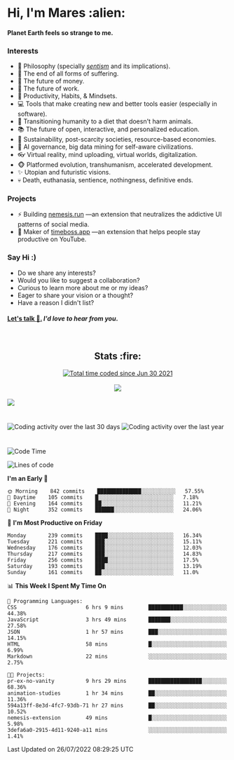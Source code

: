 <h1>Hi, I'm Mares :alien:</h1>

#### Planet Earth feels so strange to me.

### **Interests**

- 🌊 Philosophy (specially [_sentism_][sentismmedium] and its implications).
- 🎯 The end of all forms of suffering.
- 💸 The future of money.
- 💼 The future of work.
- 🧠 Productivity, Habits, & Mindsets.
- 💻 Tools that make creating new and better tools easier (especially in software).
- 🥗 Transitioning humanity to a diet that doesn't harm animals.
- 📚 The future of open, interactive, and personalized education.
- 🌱 Sustainability, post-scarcity societies, resource-based economies.
- 🤖 AI governance, big data mining for self-aware civilizations.
- 👓 Virtual reality, mind uploading, virtual worlds, digitalization.
- 🐵 Platformed evolution, transhumanism, accelerated development.
- ✨ Utopian and futuristic visions.
- 💀 Death, euthanasia, sentience, nothingness, definitive ends.


### **Projects**

- ⚡ Building [nemesis.run](https://chrome.google.com/webstore/detail/nemesis-%E2%80%93-humane-design-f/blfbbifgjgikekfochleknjcopefifgo?hl=en) —an extension that neutralizes the addictive UI patterns of social media.
- 💎 Maker of [timeboss.app](https://timeboss.app) —an extension that helps people stay productive on YouTube.


### **Say Hi :)**

- Do we share any interests?
- Would you like to suggest a collaboration?
- Curious to learn more about me or my ideas?
- Eager to share your vision or a thought?
- Have a reason I didn't list?

#### [Let's talk :wave:.](mailto:mareszhar@gmail.com) _I'd love to hear from you_.

[sentismmedium]: https://medium.com/@mareszhar/born-a-prisoner-a-reflection-about-life-its-struggles-and-a-plan-to-escape-d8566ce9b026

<br>

<h2 align="center">Stats :fire:</h2>

<div align="center">
  <a href="https://wakatime.com/@cfdc0e0d-4860-4b62-9ff0-cb659185525e">
    <img src="https://wakatime.com/badge/user/cfdc0e0d-4860-4b62-9ff0-cb659185525e.svg" alt="Total time coded since Jun 30 2021" />
  </a>
</div>

<br>

<!-- 
Add or remove this: 
&dates=B1AAB3FF 
...or this...
&date_format=M%20j%5B%2C%20Y%5D
from the *streak stats URL below* if they get bugged and aren't updating: 
-->

<div align="center">
  <img src="https://github-readme-streak-stats.herokuapp.com?user=mareszhar&theme=black-ice&hide_border=true&stroke=FFFFFF15&ring=DF8FFE&fire=DF8FFE&currStreakLabel=DF8FFE&background=1A232A&currStreakNum=86FFAB&dates=B1AAB3FF&date_format=M%20j%5B%2C%20Y%5D">
</div>

<br>

<img src="https://activity-graph.herokuapp.com/graph?username=mareszhar&theme=nord&bg_color=00000000&color=979797&line=DF8FFE&point=00000000&area=true&hide_border=true">

<br>

<h1></h1>

<img src="https://wakatime.com/share/@mares/5df0ff02-9c79-41b4-b540-51dc9c65a57b.svg" alt="Coding activity over the last 30 days" />
<img src="https://wakatime.com/share/@mares/ea89ba71-f374-40af-930c-e0655909fe37.svg" alt="Coding activity over the last year" />

<h1></h1>

<!--START_SECTION:waka-->
![Code Time](http://img.shields.io/badge/Code%20Time-544%20hrs%2022%20mins-blue)

![Lines of code](https://img.shields.io/badge/From%20Hello%20World%20I%27ve%20Written-134%20Thousand%20lines%20of%20code-blue)

**I'm an Early 🐤** 

```text
🌞 Morning    842 commits    ██████████████░░░░░░░░░░░   57.55% 
🌆 Daytime    105 commits    █░░░░░░░░░░░░░░░░░░░░░░░░   7.18% 
🌃 Evening    164 commits    ██░░░░░░░░░░░░░░░░░░░░░░░   11.21% 
🌙 Night      352 commits    ██████░░░░░░░░░░░░░░░░░░░   24.06%

```
📅 **I'm Most Productive on Friday** 

```text
Monday       239 commits    ████░░░░░░░░░░░░░░░░░░░░░   16.34% 
Tuesday      221 commits    ███░░░░░░░░░░░░░░░░░░░░░░   15.11% 
Wednesday    176 commits    ███░░░░░░░░░░░░░░░░░░░░░░   12.03% 
Thursday     217 commits    ███░░░░░░░░░░░░░░░░░░░░░░   14.83% 
Friday       256 commits    ████░░░░░░░░░░░░░░░░░░░░░   17.5% 
Saturday     193 commits    ███░░░░░░░░░░░░░░░░░░░░░░   13.19% 
Sunday       161 commits    ██░░░░░░░░░░░░░░░░░░░░░░░   11.0%

```


📊 **This Week I Spent My Time On** 

```text
💬 Programming Languages: 
CSS                      6 hrs 9 mins        ███████████░░░░░░░░░░░░░░   44.38% 
JavaScript               3 hrs 49 mins       ███████░░░░░░░░░░░░░░░░░░   27.58% 
JSON                     1 hr 57 mins        ███░░░░░░░░░░░░░░░░░░░░░░   14.15% 
HTML                     58 mins             █░░░░░░░░░░░░░░░░░░░░░░░░   6.99% 
Markdown                 22 mins             ░░░░░░░░░░░░░░░░░░░░░░░░░   2.75%

🐱‍💻 Projects: 
pr-ex-no-vanity          9 hrs 29 mins       █████████████████░░░░░░░░   68.36% 
animation-studies        1 hr 34 mins        ██░░░░░░░░░░░░░░░░░░░░░░░   11.36% 
594a13ff-8e3d-4fc7-93db-71 hr 27 mins        ██░░░░░░░░░░░░░░░░░░░░░░░   10.52% 
nemesis-extension        49 mins             █░░░░░░░░░░░░░░░░░░░░░░░░   5.98% 
3defa6a0-2915-4d11-9240-a11 mins             ░░░░░░░░░░░░░░░░░░░░░░░░░   1.41%

```


 Last Updated on 26/07/2022 08:29:25 UTC
<!--END_SECTION:waka-->
